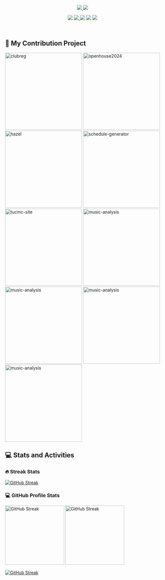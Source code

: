 ﻿<p align="center">
    <a href="https://github.com/Sodynoizz">
        <img src="https://shorturl.at/6yscb">
    </a>
    <a href="https://github.com/Sodynoizz">
        <img src="https://shorturl.at/n6xVu" />
    </a>
</p>

<p align="center">
    <a href="https://www."><img src="https://img.icons8.com/?size=32&id=37326&format=png&color=5AA3F2FF"></a>
    <a href="https://www.facebook.com/chorasit.apilardmongkol.79"><img src="https://img.icons8.com/?size=32&id=118467&format=png&color=5AA2F2FF"</a>
    <a href="https://twitter.com/sodynoizz"><img src="https://img.icons8.com/?size=32&id=phOKFKYpe00C&format=png&color=5AA3F2FF"></a>
    <a href="https://discord.com/users/880358178687184896"><img src="https://img.icons8.com/?size=32&id=30888&format=png&color=5AA3F2FF"></a>
    <a href="https://www.instagram.com/sodynoizz._"><img src="https://img.icons8.com/?size=32&id=32309&format=png&color=5AA3F2FF"></a>
</p>

</br>

<section>  
  <h2>📘 My Contribution Project</h2></summary>

  <p align="left">
    <a href="https://github.com/triamudomcmc/clubreg"><img width="250" src="https://github-readme-stats.vercel.app/api/pin?username=triamudomcmc&repo=clubreg&theme=blueberry&hide_border=true" alt="clubreg"></a>
    <a href="https://github.com/triamudomcmc/readme-typing-svg"><img width="250" src="https://github-readme-stats.vercel.app/api/pin?username=triamudomcmc&repo=openhouse2024&theme=blueberry&hide_border=true" alt="openhouse2024"></a>
    <a href="https://github.com/triamudomcmc/hazel"><img width="250" src="https://github-readme-stats.vercel.app/api/pin?username=triamudomcmc&repo=hazel&theme=blueberry&hide_border=true" alt="hazel"></a>
    <a href="https://github.com/triamudomcmc/tucmc-site"><img width="250" src="https://github-readme-stats.vercel.app/api/pin?username=triamudomcmc&repo=tucmc-site&theme=blueberry&hide_border=true" alt="schedule-generator"></a>
    <a href="https://github.com/triamudomcmc/schedule-generator"><img width="250" src="https://github-readme-stats.vercel.app/api/pin?username=triamudomcmc&repo=schedule-generator&theme=blueberry&hide_border=true" alt="tucmc-site"></a>
    <a href="https://github.com/Sodynoizz/music-analysis"><img width="250" src="https://github-readme-stats.vercel.app/api/pin?username=sodynoizz&repo=music-analysis&theme=blueberry&hide_border=true" alt="music-analysis"></a>
    <a href="https://github.com/Sodynoizz/linktree"><img width="250" src="https://github-readme-stats.vercel.app/api/pin?username=sodynoizz&repo=linktree&theme=blueberry&hide_border=true" alt="music-analysis"></a>
    <a href="https://github.com/Sodynoizz/diseasebot-remake"><img width="250" src="https://github-readme-stats.vercel.app/api/pin?username=sodynoizz&repo=diseasesbot-remake&theme=blueberry&hide_border=true" alt="music-analysis"></a>
    <a href="https://github.com/Sodynoizz/competitive-programming"><img width="250" src="https://github-readme-stats.vercel.app/api/pin?username=sodynoizz&repo=competitive-programming&theme=blueberry&hide_border=true" alt="music-analysis"></a>
</section>


<section>
<h2>💻 Stats and Activities</h2>

<h3>🔥 Streak Stats</h3>
<a href="https://git.io/streak-stats"><img src="https://sodynoizz-readme-streak-stats.vercel.app?user=Sodynoizz&theme=blueberry&hide_border=true" alt="GitHub Streak" /></a>

<h3>💻 GitHub Profile Stats</h3>
<a href="https://git.io/streak-stats"><img src="https://github-readme-stats.vercel.app/api?username=Sodynoizz&show_icons=true&theme=blueberry&hide_border=true" alt="GitHub Streak" height="192px" /></a>
<a href="https://git.io/streak-stats"><img src="https://github-readme-stats.vercel.app/api/top-langs/?username=sodynoizz&langs_count=8&theme=blueberry&layout=compact&hide_border=true&hide=Jupyter%20Notebook,Roff" alt="GitHub Streak" height="192px" /></a>
</br>

<a href="https://git.io/streak-stats"><img src="https://github-readme-activity-graph.vercel.app/graph/?username=sodynoizz&theme=tokyo-night&hide_border=true&grid=false" alt="GitHub Streak"/></a>

</section>

